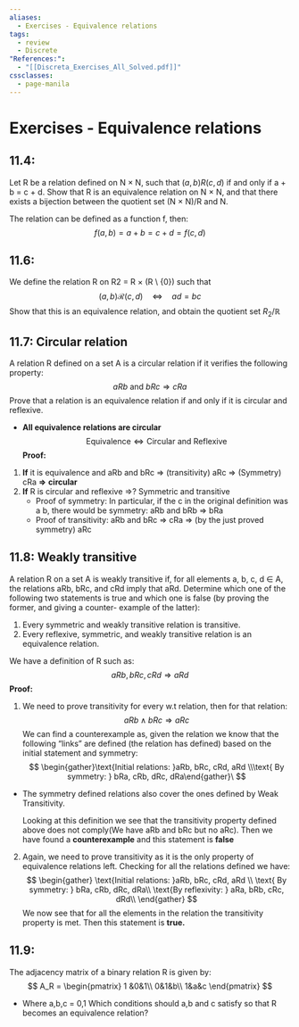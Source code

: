 ```yaml
---
aliases:
  - Exercises - Equivalence relations
tags:
  - review
  - Discrete
"References:":
  - "[[Discreta_Exercises_All_Solved.pdf]]"
cssclasses:
  - page-manila
---
```

# Exercises - Equivalence relations


## 11.4:
Let R be a relation defined on N × N, such that $(a, b)R(c, d)$ if and only if a + b = c + d. 
Show that R is an equivalence relation on N × N, and that there exists a bijection between the quotient set (N × N)/R and N.

The relation can be defined as a function f, then: 
$$
f(a,b) = a + b = c+ d = f(c,d)
$$
## 11.6: 
We define the relation R on R2 = R × (R \\ {0}) such that
$$
(a, b) \mathcal{R}(c, d) \quad \Leftrightarrow \quad a d=b c 
$$
Show that this is an equivalence relation, and obtain the quotient set $R_2/\mathbb{R}$

## 11.7: Circular relation
A relation R defined on a set A is a circular relation if it verifies the following property: 
$$
aRb \text{ and } bRc \Rightarrow cRa $$
Prove that a relation is an equivalence relation if and only if it is circular and reflexive.

+ **All equivalence relations are circular**
$$
\text{Equivalence} \Leftrightarrow \text{Circular and Reflexive}
$$
**Proof:**
1. **If** it is equivalence and aRb and bRc => (transitivity) aRc => (Symmetry) cRa **=>** **circular**
2. **If** R is circular and reflexive =>? Symmetric and transitive 
	+ Proof of symmetry: In particular, if the c in the original definition was a b, there would be symmetry:  aRb and bRb => bRa 
	+ Proof of transitivity: aRb and bRc => cRa => (by the just proved symmetry) aRc

## 11.8: Weakly transitive
A relation R on a set A is weakly transitive if, for all elements a, b, c, d ∈ A, the relations aRb, bRc, and cRd imply that aRd. Determine which one of the following two statements is true and which one is false (by proving the former, and giving a counter- example of the latter): 
1. Every symmetric and weakly transitive relation is transitive. 
2. Every reflexive, symmetric, and weakly transitive relation is an equivalence relation.

We have a definition of R such as: 
$$
aRb, bRc, cRd \Rightarrow aRd
$$
**Proof:**
1. We need to prove transitivity for every w.t relation, then for that relation: 
$$
aRb \land bRc \Rightarrow aRc
$$
	We can find a counterexample as, given the relation we know that the following “links” are defined (the relation has defined) based on the initial statement and symmetry: 
	$$ \begin{gather}\text{Initial relations: }aRb, bRc, cRd, aRd \\\text{ By symmetry: } bRa, cRb, dRc, dRa\end{gather}\ $$
+ The symmetry defined relations also cover the ones defined by Weak Transitivity.

	Looking at this definition we see that the transitivity property defined above does not comply(We have aRb and bRc but no aRc). 
	Then we have found a **counterexample** and this statement is **false**

2. Again, we need to prove transitivity as it is the only property of equivalence relations left. 
	Checking for all the relations defined we have: 
	$$ 
	\begin{gather}
	\text{Initial relations: }aRb, bRc, cRd, aRd \\
	\text{ By symmetry: } bRa, cRb, dRc, dRa\\
	\text{By reflexivity: } aRa, bRb, cRc, dRd\\
	\end{gather} 
	$$
	We now see that for all the elements in the relation the transitivity property is met. Then this statement is **true.**

## 11.9: 
The adjacency matrix of a binary relation R is given by:
$$
A_R = 
\begin{pmatrix}
1 &0&1\\
0&1&b\\
1&a&c
\end{pmatrix}
$$
+ Where a,b,c = 0,1
Which conditions should a,b and c satisfy so that R becomes an equivalence relation?

